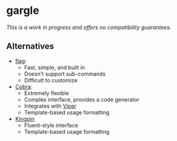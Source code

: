 # gargle

*This is a work in progress and offers no compatibility guarantees.*

## Alternatives

- [flag](https://golang.org/pkg/flag/):
  - Fast, simple, and built in
  - Doesn't support sub-commands
  - Difficult to customize
- [Cobra](https://github.com/spf13/cobra):
  - Extremely flexible
  - Complex interface, provides a code generator
  - Integrates with [Viper](https://github.com/spf13/cobra)
  - Template-based usage formatting
- [Kingpin](https://github.com/alecthomas/kingpin)
  - Fluent-style interface
  - Template-based usage formatting
